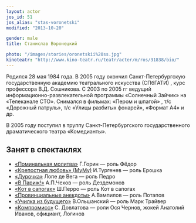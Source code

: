 ```yaml
---
layout: actor
jos_id: 51
jos_alias: "stas-voronetski"
modified: "2013-10-20"

gender: male
title: Станислав Воронецкий

photo: "/images/stories/oronetskii%20ss.jpg"
kinoteatr: "http://www.kino-teatr.ru/teatr/acter/m/ros/31838/bio/"
---
```


Родился 28 мая 1984 года. В 2005 году окончил Санкт-Петербургскую государственную академию театрального искусства (СПбГАТИ) , курс профессора В.Д. Сошникова. С 2003 по 2005 гг ведущий информационно-развлекательной программы «Солнечный Зайчик» на «Телеканале СТО». Снимался в фильмах: «Пером и шпагой» , т/с «Дорожный патруль», т/с «Улицы разбитых фонарей», «Формат А4» и др.

В 2005 году поступил в труппу Санкт-Петербургского государственного драматического театра «Комедианты».

## Занят в спектаклях

- [«Поминальная молитва»](97-pominalnaia-molitva.html) Г.Горин — роль Фёдор
- [«Крепостная любовь» (МуМу)](46-mumu.html) И.Тургенев — роль Ерошка
- [«Дурочка»](44-dyrochka.html) Лопе де Вега — роль Педро
- [«В Париж!»](41-v-paris.html) А.П.Чехов — роль Дездемонов
- [«Кот в сапогах»](74-kot-v-sapogah.html) Ш.Перро — роль Кот в сапогах
- [«Провинциальные анекдоты»](71-anekdoti.html) А.Вампилов — роль Потапов
- [«Училка из будущего»](90-ychilka.html) В.Ольшанский — роль Марк Трайвер
- [«Компромисс»](282-kompromiss-sdovlatov.html) С. Довлатова — роли Ося Чернов, жокей Анатолий Иванов, официант, Логинов